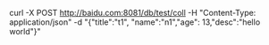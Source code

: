 curl -X POST http://baidu.com:8081/db/test/coll -H "Content-Type: application/json" -d "{\"title\":\"t1\", \"name\":\"n1\",\"age\": 13,\"desc\":\"hello world\"}"


